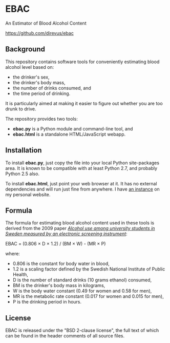 EBAC
====

An Estimator of Blood Alcohol Content

https://github.com/direvus/ebac

Background
----------

This repository contains software tools for conveniently estimating blood
alcohol level based on:

  * the drinker's sex,
  * the drinker's body mass,
  * the number of drinks consumed, and
  * the time period of drinking.

It is particularly aimed at making it easier to figure out whether you are too
drunk to drive.

The repository provides two tools:

  * **ebac.py** is a Python module and command-line tool, and
  * **ebac.html** is a standalone HTML/JavaScript webapp.

Installation
------------

To install **ebac.py**, just copy the file into your local Python site-packages
area.  It is known to be compatible with at least Python 2.7, and probably
Python 2.5 also.

To install **ebac.html**, just point your web browser at it.  It has no
external dependencies and will run just fine from anywhere.  I have [an
instance][1] on my personal website.

Formula
-------

The formula for estimating blood alcohol content used in these tools is derived
from the 2009 paper [*Alcohol use among university students in Sweden measured
by an electronic screening instrument*][2]:

  EBAC = (0.806 × D × 1.2) / (BM × W) - (MR × P)
  
where:

  * 0.806 is the constant for body water in blood,
  * 1.2 is a scaling factor defined by the Swedish National Institute of Public Health,
  * D is the number of standard drinks (10 grams ethanol) consumed,
  * BM is the drinker's body mass in kilograms,
  * W is the body water constant (0.49 for women and 0.58 for men),
  * MR is the metabolic rate constant (0.017 for women and 0.015 for men),
  * P is the drinking period in hours.

License
-------

EBAC is released under the "BSD 2-clause license", the full text of which can
be found in the header comments of all source files.

  [1]: http://swords.id.au/ebac
  [2]: http://www.ncbi.nlm.nih.gov/pmc/articles/PMC2724514/
